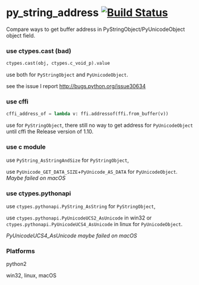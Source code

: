 # py_string_address [![Build Status](https://travis-ci.org/fooofei/py_string_address.svg?branch=master)](https://travis-ci.org/fooofei/py_string_address)

Compare ways to get buffer address in PyStringObject/PyUnicodeObject object field.


### use ctypes.cast (bad)

```python
ctypes.cast(obj, ctypes.c_void_p).value
```

use both for `PyStringObject` and `PyUnicodeObject`.

see the issue I report http://bugs.python.org/issue30634


### use cffi

```python
cffi_address_of = lambda v: ffi.addressof(ffi.from_buffer(v))
```

use for `PyStringObject`, there still no way to get address for `PyUnicodeObject` until cffi the Release version of 1.10.

### use c module


use `PyString_AsStringAndSize` for `PyStringObject`, 

use `PyUnicode_GET_DATA_SIZE`+`PyUnicode_AS_DATA` for `PyUnicodeObject`. *Maybe failed on macOS*


### use ctypes.pythonapi

use `ctypes.pythonapi.PyString_AsString` for `PyStringObject`, 

use `ctypes.pythonapi.PyUnicodeUCS2_AsUnicode` in win32 or `ctypes.pythonapi.PyUnicodeUCS4_AsUnicode` in linux for `PyUnicodeObject`. 

*PyUnicodeUCS4_AsUnicode maybe failed on macOS*


### Platforms 

python2

win32, linux, macOS